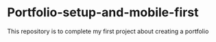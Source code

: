 # Portfolio-setup-and-mobile-first
This repository is to complete my first project about creating a portfolio
